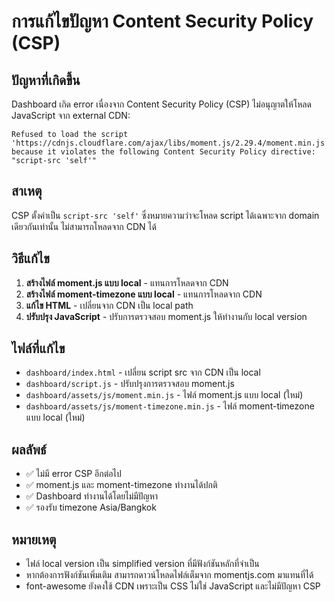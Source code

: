 # การแก้ไขปัญหา Content Security Policy (CSP)

## ปัญหาที่เกิดขึ้น
Dashboard เกิด error เนื่องจาก Content Security Policy (CSP) ไม่อนุญาตให้โหลด JavaScript จาก external CDN:

```
Refused to load the script 'https://cdnjs.cloudflare.com/ajax/libs/moment.js/2.29.4/moment.min.js' 
because it violates the following Content Security Policy directive: "script-src 'self'"
```

## สาเหตุ
CSP ตั้งค่าเป็น `script-src 'self'` ซึ่งหมายความว่าจะโหลด script ได้เฉพาะจาก domain เดียวกันเท่านั้น ไม่สามารถโหลดจาก CDN ได้

## วิธีแก้ไข
1. **สร้างไฟล์ moment.js แบบ local** - แทนการโหลดจาก CDN
2. **สร้างไฟล์ moment-timezone แบบ local** - แทนการโหลดจาก CDN  
3. **แก้ไข HTML** - เปลี่ยนจาก CDN เป็น local path
4. **ปรับปรุง JavaScript** - ปรับการตรวจสอบ moment.js ให้ทำงานกับ local version

## ไฟล์ที่แก้ไข
- `dashboard/index.html` - เปลี่ยน script src จาก CDN เป็น local
- `dashboard/script.js` - ปรับปรุงการตรวจสอบ moment.js
- `dashboard/assets/js/moment.min.js` - ไฟล์ moment.js แบบ local (ใหม่)
- `dashboard/assets/js/moment-timezone.min.js` - ไฟล์ moment-timezone แบบ local (ใหม่)

## ผลลัพธ์
- ✅ ไม่มี error CSP อีกต่อไป
- ✅ moment.js และ moment-timezone ทำงานได้ปกติ
- ✅ Dashboard ทำงานได้โดยไม่มีปัญหา
- ✅ รองรับ timezone Asia/Bangkok

## หมายเหตุ
- ไฟล์ local version เป็น simplified version ที่มีฟังก์ชันหลักที่จำเป็น
- หากต้องการฟังก์ชันเพิ่มเติม สามารถดาวน์โหลดไฟล์เต็มจาก momentjs.com มาแทนที่ได้
- font-awesome ยังคงใช้ CDN เพราะเป็น CSS ไม่ใช่ JavaScript และไม่มีปัญหา CSP
